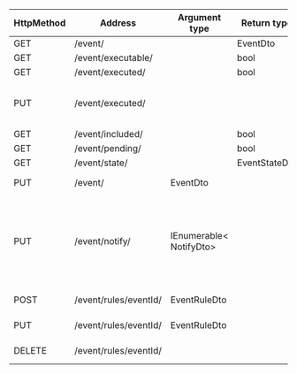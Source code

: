 HttpMethod | Address | Argument type | Return type | Comment
-----------|---------|---------------|-------------|--------
GET | /event/ | | EventDto |
GET | /event/executable/ | | bool |
GET | /event/executed/ | | bool |
PUT | /event/executed/ | | | When client wants to execute
GET | /event/included/ | | bool |
GET | /event/pending/ | | bool |
GET | /event/state/ | | EventStateDto |
PUT | /event/ | EventDto | | Start Event
PUT | /event/notify/ | IEnumerable< NotifyDto> | | Should possibly be post instead? Or put on the three states in the top?
POST | /event/rules/eventId/ | EventRuleDto | | Still relevant?
PUT | /event/rules/eventId/ | EventRuleDto | | Still relevant?
DELETE | /event/rules/eventId/ | | | Still relevant?
